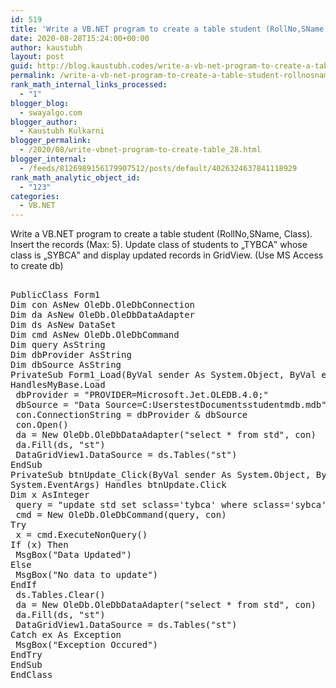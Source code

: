```yaml
---
id: 519
title: 'Write a VB.NET program to create a table student (RollNo,SName, Class). Insert the records (Max: 5). Update class of students to „TYBCA‟ whose class is „SYBCA‟ and display updated records in GridView. (Use MS Access to create db)'
date: 2020-08-28T15:24:00+00:00
author: kaustubh
layout: post
guid: http://blog.kaustubh.codes/write-a-vb-net-program-to-create-a-table-student-rollnosname-class-insert-the-records-max-5-update-class-of-students-to-tybca-whose-class-is-sybca-and-disp/
permalink: /write-a-vb-net-program-to-create-a-table-student-rollnosname-class-insert-the-records-max-5-update-class-of-students-to-tybca-whose-class-is-sybca-and-disp/
rank_math_internal_links_processed:
  - "1"
blogger_blog:
  - swayalgo.com
blogger_author:
  - Kaustubh Kulkarni
blogger_permalink:
  - /2020/08/write-vbnet-program-to-create-table_28.html
blogger_internal:
  - /feeds/8126989156179907512/posts/default/4026324637841118929
rank_math_analytic_object_id:
  - "123"
categories:
  - VB.NET
---
```

Write a VB.NET program to create a table student (RollNo,SName, Class). Insert the records (Max: 5). Update class of students to „TYBCA‟ whose class is „SYBCA‟ and display updated records in GridView. (Use MS Access to create db) 

<pre><br />PublicClass Form1<br />Dim con AsNew OleDb.OleDbConnection<br />Dim da AsNew OleDb.OleDbDataAdapter<br />Dim ds AsNew DataSet<br />Dim cmd AsNew OleDb.OleDbCommand<br />Dim query AsString<br />Dim dbProvider AsString<br />Dim dbSource AsString<br />PrivateSub Form1_Load(ByVal sender As System.Object, ByVal e As System.EventArgs)<br />HandlesMyBase.Load<br /> dbProvider = "PROVIDER=Microsoft.Jet.OLEDB.4.0;"<br /> dbSource = "Data Source=C:UserstestDocumentsstudentmdb.mdb"<br /> con.ConnectionString = dbProvider & dbSource<br /> con.Open()<br /> da = New OleDb.OleDbDataAdapter("select * from std", con)<br /> da.Fill(ds, "st")<br /> DataGridView1.DataSource = ds.Tables("st")<br />EndSub<br />PrivateSub btnUpdate_Click(ByVal sender As System.Object, ByVal e As<br />System.EventArgs) Handles btnUpdate.Click<br />Dim x AsInteger<br /> query = "update std set sclass='tybca' where sclass='sybca'"<br /> cmd = New OleDb.OleDbCommand(query, con)<br />Try<br /> x = cmd.ExecuteNonQuery()<br />If (x) Then<br /> MsgBox("Data Updated")<br />Else<br /> MsgBox("No data to update")<br />EndIf<br /> ds.Tables.Clear()<br /> da = New OleDb.OleDbDataAdapter("select * from std", con)<br /> da.Fill(ds, "st")<br /> DataGridView1.DataSource = ds.Tables("st")<br />Catch ex As Exception<br /> MsgBox("Exception Occured")<br />EndTry<br />EndSub<br />EndClass<br /><br /></pre>